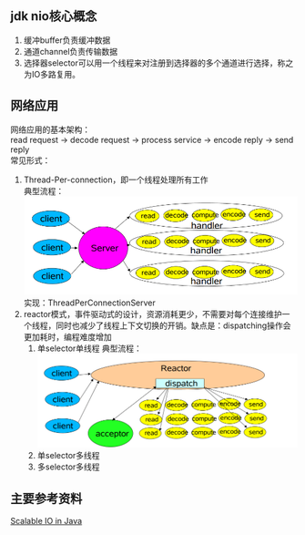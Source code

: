 ## jdk nio核心概念
1. 缓冲buffer负责缓冲数据
2. 通道channel负责传输数据
3. 选择器selector可以用一个线程来对注册到选择器的多个通道进行选择，称之为IO多路复用。

## 网络应用
网络应用的基本架构：   
read request -> decode request -> process service -> encode reply -> send reply   
常见形式：
1. Thread-Per-connection，即一个线程处理所有工作   
典型流程：![avatar](https://github.com/huoxiayu/hxy-recipe/blob/huoxiayu/image/thread-per-connection.png)   
实现：ThreadPerConnectionServer 
2. reactor模式，事件驱动式的设计，资源消耗更少，不需要对每个连接维护一个线程，同时也减少了线程上下文切换的开销。缺点是：dispatching操作会更加耗时，编程难度增加  
    1. 单selector单线程
    典型流程：![avatar](https://github.com/huoxiayu/hxy-recipe/blob/huoxiayu/image/single-thread-reactor.png)     
    2. 单selector多线程
    3. 多selector多线程

## 主要参考资料
[Scalable IO in Java](http://gee.cs.oswego.edu/dl/cpjslides/nio.pdf)


